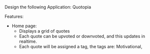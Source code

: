 Design the following Application: Quotopia

Features:
- Home page:
  - Displays a grid of quotes
  - Each quote can be upvoted or downvoted, and this updates in realtime.
  - Each quote will be assigned a tag, the tags are: Motivational, 
  